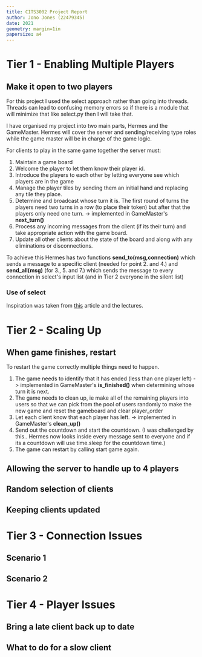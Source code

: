 ```yaml
---
title: CITS3002 Project Report
author: Jono Jones (22479345)
date: 2021
geometry: margin=1in
papersize: a4
---
```


# Tier 1 - Enabling Multiple Players

## Make it open to two players

For this project I used the select approach rather than going into threads. 
Threads can lead to confusing memory errors so if there is a module that will
minimize that like select.py then I will take that.

I have organised my project into two main parts, Hermes and the GameMaster.
Hermes will cover the server and sending/receiving type roles while the game
master will be in charge of the game logic.

For clients to play in the same game together the server must:

1. Maintain a game board
2. Welcome the player to let them know their player id. 
3. Introduce the players to each other by letting everyone see which players are in the game
4. Manage the player tiles by sending them an initial hand and replacing any tile they place. 
5. Determine and broadcast whose turn it is. The first round of turns the players need two turns in a row (to place their token) but after that the players only need one turn. -> implemented in GameMaster's **next_turn()**
6. Process any incoming messages from the client (if its their turn) and take appropriate action with the game board.
7. Update all other clients about the state of the board and along with any eliminations or disconnections.

To achieve this Hermes has two functions **send_to(msg,connection)** which sends a message to a specific client (needed for point 2. and 4.) and **send_all(msg)** (for 3., 5. and 7.) which sends the message to every connection in select's input list (and in Tier 2 everyone in the silent list)

### Use of select

Inspiration was taken from [this](https://pymotw.com/2/select/) article and the lectures. 

# Tier 2 - Scaling Up

## When game finishes, restart
To restart the game correctly multiple things need to happen. 

1. The game needs to identify that it has ended (less than one player left) -> implemented in GameMaster's **is_finished()** when determining whose turn it is next. 
2. The game needs to clean up, ie make all of the remaining players into users so that we can pick from the pool of users randomly to make the new game and reset the gameboard and clear player_order
3. Let each client know that each player has left. -> implemented in GameMaster's **clean_up()**
4. Send out the countdown and start the countdown. (I was challenged by this..
Hermes now looks inside every message sent to everyone and if its a countdown
will use time.sleep for the countdown time.)
4. The game can restart by calling start game again.

## Allowing the server to handle up to 4 players

## Random selection of clients

## Keeping clients updated

# Tier 3 - Connection Issues

## Scenario 1 

## Scenario 2 

# Tier 4 - Player Issues

## Bring a late client back up to date

## What to do for a slow client


